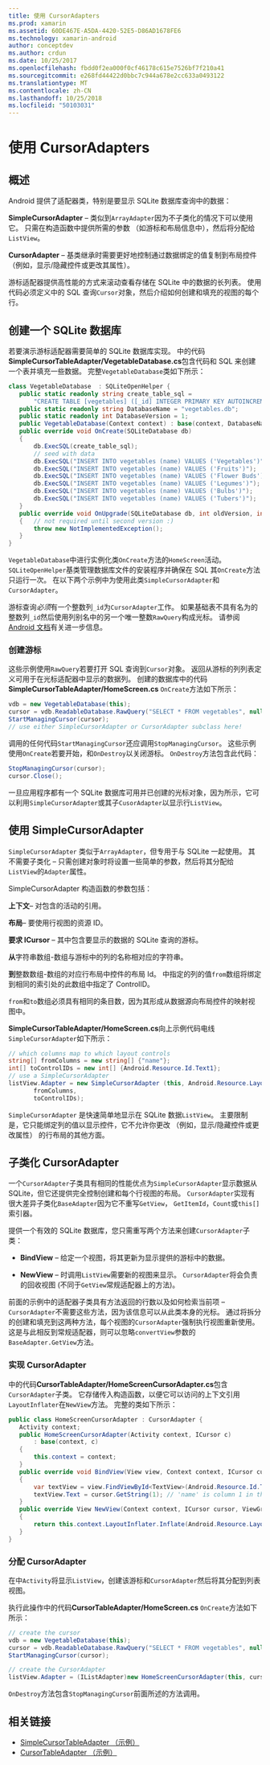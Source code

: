 ```yaml
---
title: 使用 CursorAdapters
ms.prod: xamarin
ms.assetid: 60DE467E-A5DA-4420-52E5-D86AD1678FE6
ms.technology: xamarin-android
author: conceptdev
ms.author: crdun
ms.date: 10/25/2017
ms.openlocfilehash: fbdd0f2ea000f0cf46178c615e7526bf7f210a41
ms.sourcegitcommit: e268fd44422d0bbc7c944a678e2cc633a0493122
ms.translationtype: MT
ms.contentlocale: zh-CN
ms.lasthandoff: 10/25/2018
ms.locfileid: "50103031"
---
```

# <a name="using-cursoradapters"></a>使用 CursorAdapters


## <a name="overview"></a>概述

Android 提供了适配器类，特别是要显示 SQLite 数据库查询中的数据：

 **SimpleCursorAdapter** – 类似到`ArrayAdapter`因为不子类化的情况下可以使用它。 只需在构造函数中提供所需的参数 （如游标和布局信息中），然后将分配给`ListView`。

 **CursorAdapter** – 基类继承时需要更好地控制通过数据绑定的值复制到布局控件 （例如，显示/隐藏控件或更改其属性）。

游标适配器提供高性能的方式来滚动查看存储在 SQLite 中的数据的长列表。 使用代码必须定义中的 SQL 查询`Cursor`对象，然后介绍如何创建和填充的视图的每个行。


## <a name="creating-an-sqlite-database"></a>创建一个 SQLite 数据库

若要演示游标适配器需要简单的 SQLite 数据库实现。 中的代码**SimpleCursorTableAdapter/VegetableDatabase.cs**包含代码和 SQL 来创建一个表并填充一些数据。
完整`VegetableDatabase`类如下所示：

```csharp
class VegetableDatabase  : SQLiteOpenHelper {
   public static readonly string create_table_sql =
       "CREATE TABLE [vegetables] ([_id] INTEGER PRIMARY KEY AUTOINCREMENT NOT NULL UNIQUE, [name] TEXT NOT NULL UNIQUE)";
   public static readonly string DatabaseName = "vegetables.db";
   public static readonly int DatabaseVersion = 1;
   public VegetableDatabase(Context context) : base(context, DatabaseName, null, DatabaseVersion) { }
   public override void OnCreate(SQLiteDatabase db)
   {
       db.ExecSQL(create_table_sql);
       // seed with data
       db.ExecSQL("INSERT INTO vegetables (name) VALUES ('Vegetables')");
       db.ExecSQL("INSERT INTO vegetables (name) VALUES ('Fruits')");
       db.ExecSQL("INSERT INTO vegetables (name) VALUES ('Flower Buds')");
       db.ExecSQL("INSERT INTO vegetables (name) VALUES ('Legumes')");
       db.ExecSQL("INSERT INTO vegetables (name) VALUES ('Bulbs')");
       db.ExecSQL("INSERT INTO vegetables (name) VALUES ('Tubers')");
   }
   public override void OnUpgrade(SQLiteDatabase db, int oldVersion, int newVersion)
   {   // not required until second version :)
       throw new NotImplementedException();
   }
}
```

`VegetableDatabase`中进行实例化类`OnCreate`方法的`HomeScreen`活动。 `SQLiteOpenHelper`基类管理数据库文件的安装程序并确保在 SQL 其`OnCreate`方法只运行一次。 在以下两个示例中为使用此类`SimpleCursorAdapter`和`CursorAdapter`。

游标查询*必须*有一个整数列`_id`为`CursorAdapter`工作。 如果基础表不具有名为的整数列`_id`然后使用列别名中的另一个唯一整数`RawQuery`构成光标。 请参阅[Android 文档](https://developer.xamarin.com/api/type/Android.Widget.CursorAdapter/)有关进一步信息。


### <a name="creating-the-cursor"></a>创建游标

这些示例使用`RawQuery`若要打开 SQL 查询到`Cursor`对象。 返回从游标的列列表定义可用于在光标适配器中显示的数据列。 创建的数据库中的代码**SimpleCursorTableAdapter/HomeScreen.cs** `OnCreate`方法如下所示：

```csharp
vdb = new VegetableDatabase(this);
cursor = vdb.ReadableDatabase.RawQuery("SELECT * FROM vegetables", null); // cursor query
StartManagingCursor(cursor);
// use either SimpleCursorAdapter or CursorAdapter subclass here!
```

调用的任何代码`StartManagingCursor`还应调用`StopManagingCursor`。 这些示例使用`OnCreate`若要开始，和`OnDestroy`以关闭游标。 `OnDestroy`方法包含此代码：

```csharp
StopManagingCursor(cursor);
cursor.Close();
```

一旦应用程序都有一个 SQLite 数据库可用并已创建的光标对象，因为所示，它可以利用`SimpleCursorAdapter`或其子`CusorAdapter`以显示行`ListView`。


## <a name="using-simplecursoradapter"></a>使用 SimpleCursorAdapter

`SimpleCursorAdapter` 类似于`ArrayAdapter`，但专用于与 SQLite 一起使用。 其不需要子类化 – 只需创建对象时将设置一些简单的参数，然后将其分配给`ListView`的`Adapter`属性。

SimpleCursorAdapter 构造函数的参数包括：

 **上下文**– 对包含的活动的引用。

 **布局**– 要使用行视图的资源 ID。

 **要求 ICursor** – 其中包含要显示的数据的 SQLite 查询的游标。

 **从**字符串数组-数组与游标中的列的名称相对应的字符串。

 **到**整数数组-数组的对应行布局中控件的布局 Id。 中指定的列的值`from`数组将绑定到相同的索引处的此数组中指定了 ControlID。

`from`和`to`数组必须具有相同的条目数，因为其形成从数据源向布局控件的映射视图中。

**SimpleCursorTableAdapter/HomeScreen.cs**向上示例代码电线`SimpleCursorAdapter`如下所示：

```csharp
// which columns map to which layout controls
string[] fromColumns = new string[] {"name"};
int[] toControlIDs = new int[] {Android.Resource.Id.Text1};
// use a SimpleCursorAdapter
listView.Adapter = new SimpleCursorAdapter (this, Android.Resource.Layout.SimpleListItem1, cursor,
       fromColumns,
       toControlIDs);
```

`SimpleCursorAdapter` 是快速简单地显示在 SQLite 数据`ListView`。 主要限制是，它只能绑定列的值以显示控件，它不允许你更改 （例如，显示/隐藏控件或更改属性） 的行布局的其他方面。


## <a name="subclassing-cursoradapter"></a>子类化 CursorAdapter

一个`CursorAdapter`子类具有相同的性能优点为`SimpleCursorAdapter`显示数据从 SQLite，但它还提供完全控制创建和每个行视图的布局。 `CursorAdapter`实现有很大差异子类化`BaseAdapter`因为它不重写`GetView`， `GetItemId`，`Count`或`this[]`索引器。

提供一个有效的 SQLite 数据库，您只需重写两个方法来创建`CursorAdapter`子类：

- **BindView** – 给定一个视图，将其更新为显示提供的游标中的数据。

- **NewView** – 时调用`ListView`需要新的视图来显示。 `CursorAdapter`将会负责的回收视图 (不同于`GetView`常规适配器上的方法)。

前面的示例中的适配器子类具有方法返回的行数以及如何检索当前项 –`CursorAdapter`不需要这些方法，因为该信息可以从此类本身的光标。 通过将拆分的创建和填充到这两种方法，每个视图的`CursorAdapter`强制执行视图重新使用。 这是与此相反到常规适配器，则可以忽略`convertView`参数的`BaseAdapter.GetView`方法。


### <a name="implementing-the-cursoradapter"></a>实现 CursorAdapter

中的代码**CursorTableAdapter/HomeScreenCursorAdapter.cs**包含`CursorAdapter`子类。 它存储传入构造函数，以便它可以访问的上下文引用`LayoutInflater`在`NewView`方法。 完整的类如下所示：

```csharp
public class HomeScreenCursorAdapter : CursorAdapter {
   Activity context;
   public HomeScreenCursorAdapter(Activity context, ICursor c)
       : base(context, c)
   {
       this.context = context;
   }
   public override void BindView(View view, Context context, ICursor cursor)
   {
       var textView = view.FindViewById<TextView>(Android.Resource.Id.Text1);
       textView.Text = cursor.GetString(1); // 'name' is column 1 in the cursor query
   }
   public override View NewView(Context context, ICursor cursor, ViewGroup parent)
   {
       return this.context.LayoutInflater.Inflate(Android.Resource.Layout.SimpleListItem1, parent, false);
   }
}
```


### <a name="assigning-the-cursoradapter"></a>分配 CursorAdapter

在中`Activity`将显示`ListView`，创建该游标和`CursorAdapter`然后将其分配到列表视图。

执行此操作中的代码**CursorTableAdapter/HomeScreen.cs** `OnCreate`方法如下所示：

```csharp
// create the cursor
vdb = new VegetableDatabase(this);
cursor = vdb.ReadableDatabase.RawQuery("SELECT * FROM vegetables", null);
StartManagingCursor(cursor);

// create the CursorAdapter
listView.Adapter = (IListAdapter)new HomeScreenCursorAdapter(this, cursor, false);
```

`OnDestroy`方法包含`StopManagingCursor`前面所述的方法调用。



## <a name="related-links"></a>相关链接

- [SimpleCursorTableAdapter （示例）](https://developer.xamarin.com/samples/SimpleCursorTableAdapter/)
- [CursorTableAdapter （示例）](https://developer.xamarin.com/samples/CursorTableAdapter/)
